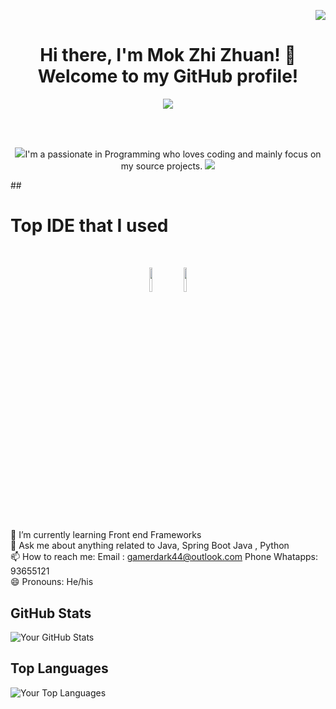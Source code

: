 <p align="right"><img src="https://komarev.com/ghpvc/?username=mokzhizhuan&color=green"/></p>
<h1 align="center">Hi there, I'm Mok Zhi Zhuan! 👋 <br>Welcome to my GitHub profile! </h1> 

<p align="center">
<img src="https://github.com/mokzhizhuan/mokzhizhuan/assets/53340265/c3546ae6-8a61-418d-a063-695973b94366"/>
  
  </p> 
  <br><br>


<p align="center">
  <img src="https://github.com/mokzhizhuan/mokzhizhuan/assets/53340265/5d891201-4367-4945-bd23-03e3055ca64d"/>I'm a passionate in Programming who loves coding and mainly focus on my source projects. <img src="https://github.com/mokzhizhuan/mokzhizhuan/assets/53340265/5d891201-4367-4945-bd23-03e3055ca64d"/>
</p>
##
<h1>Top IDE that I used</h1><br>
<p align="center"><img src="https://github.com/mokzhizhuan/mokzhizhuan/assets/53340265/ef3db784-dae2-44a1-bd75-05b36fc092a0" width="10%" height="10%"/>
<img src="https://github.com/mokzhizhuan/mokzhizhuan/assets/53340265/3f46eac9-90bb-409b-862e-f81100f82539"width="10%" height="10%"/></p>

##
🌱 I’m currently learning Front end Frameworks <br>
💬 Ask me about anything related to Java, Spring Boot Java , Python <br>
📫 How to reach me: Email : gamerdark44@outlook.com  Phone Whatapps: 93655121 <br>
😄 Pronouns: He/his


##

## GitHub Stats

![Your GitHub Stats](https://github-readme-stats.vercel.app/api?username=mokzhizhuan&show_icons=true&theme=radical)

## Top Languages

![Your Top Languages](https://github-readme-stats.vercel.app/api/top-langs/?username=mokzhizhuan&layout=compact&theme=radical)
